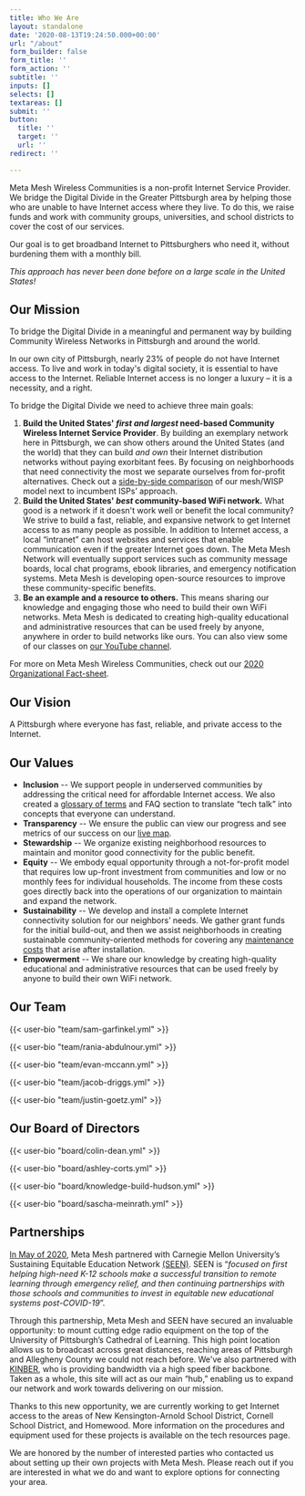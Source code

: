 ```yaml
---
title: Who We Are
layout: standalone
date: '2020-08-13T19:24:50.000+00:00'
url: "/about"
form_builder: false
form_title: ''
form_action: ''
subtitle: ''
inputs: []
selects: []
textareas: []
submit: ''
button:
  title: ''
  target: ''
  url: ''
redirect: ''

---
```

Meta Mesh Wireless Communities is a non-profit Internet Service Provider. We bridge the Digital Divide in the Greater Pittsburgh area by helping those who are unable to have Internet access where they live. To do this, we raise funds and work with community groups, universities, and school districts to cover the cost of our services.

Our goal is to get broadband Internet to Pittsburghers who need it, without burdening them with a monthly bill.

_This approach has never been done before on a large scale in the United States!_

## Our Mission

To bridge the Digital Divide in a meaningful and permanent way by building Community Wireless Networks in Pittsburgh and around the world.

In our own city of Pittsburgh, nearly 23% of people do not have Internet access. To live and work in today's digital society, it is essential to have access to the Internet. Reliable Internet access is no longer a luxury – it is a necessity, and a right.

To bridge the Digital Divide we need to achieve three main goals:

1. **Build the United States' _first and largest_ need-based Community Wireless Internet Service Provider**. By building an exemplary network here in Pittsburgh, we can show others around the United States (and the world) that they can build _and own_ their Internet distribution networks without paying exorbitant fees. By focusing on neighborhoods that need connectivity the most we separate ourselves from for-profit alternatives. Check out a [side-by-side comparison](https://drive.google.com/file/d/18bi9M0zQGHv3DZgx3uXPMUD--TEUzGsr/view?usp=sharing) of our mesh/WISP model next to incumbent ISPs’ approach.
2. **Build the United States' _best_ community-based WiFi network.** What good is a network if it doesn't work well or benefit the local community? We strive to build a fast, reliable, and expansive network to get Internet access to as many people as possible. In addition to Internet access, a local “intranet” can host websites and services that enable communication even if the greater Internet goes down. The Meta Mesh Network will eventually support services such as community message boards, local chat programs, ebook libraries, and emergency notification systems. Meta Mesh is developing open-source resources to improve these community-specific benefits.
3. **Be an example and a resource to others.** This means sharing our knowledge and engaging those who need to build their own WiFi networks. Meta Mesh is dedicated to creating high-quality educational and administrative resources that can be used freely by anyone, anywhere in order to build networks like ours. You can also view some of our classes on [our YouTube channel](https://www.youtube.com/metameshwc).

For more on Meta Mesh Wireless Communities, check out our [2020 Organizational Fact-sheet](https://drive.google.com/file/d/1cu6Jc8GLfZ_EXWdIFakwAk1OTrphuNqo/view?usp=sharing).

## Our Vision

A Pittsburgh where everyone has fast, reliable, and private access to the Internet.

## Our Values

* **Inclusion** -- We support people in underserved communities by addressing the critical need for affordable Internet access. We also created a [glossary of terms](https://www.metamesh.org/more/) and FAQ section to translate “tech talk” into concepts that everyone can understand.
* **Transparency** -- We ensure the public can view our progress and see metrics of our success on our [live map](https://www.pittmesh.net/).
* **Stewardship** -- We organize existing neighborhood resources to maintain and monitor good connectivity for the public benefit.
* **Equity** -- We embody equal opportunity through a not-for-profit model that requires low up-front investment from communities and low or no monthly fees for individual households. The income from these costs goes directly back into the operations of our organization to maintain and expand the network.
* **Sustainability** -- We develop and install a complete Internet connectivity solution for our neighbors’ needs. We gather grant funds for the initial build-out, and then we assist neighborhoods in creating sustainable community-oriented methods for covering any [maintenance costs](https://drive.google.com/file/d/1cP9_ZUdOomZx-FlmuC0weh0V2gCRi9S3/view?usp=sharing) that arise after installation.
* **Empowerment** -- We share our knowledge by creating high-quality educational and administrative resources that can be used freely by anyone to build their own WiFi network.

## Our Team

{{< user-bio "team/sam-garfinkel.yml" >}}

{{< user-bio "team/rania-abdulnour.yml" >}}

{{< user-bio "team/evan-mccann.yml" >}}

{{< user-bio "team/jacob-driggs.yml" >}}

{{< user-bio "team/justin-goetz.yml" >}}

## Our Board of Directors

{{< user-bio "board/colin-dean.yml" >}}

{{< user-bio "board/ashley-corts.yml" >}}

{{< user-bio "board/knowledge-build-hudson.yml" >}}

{{< user-bio "board/sascha-meinrath.yml" >}}

## Partnerships

[In May of 2020](https://www.cmu.edu/news/stories/archives/2020/may/meta-mesh.html), Meta Mesh partnered with Carnegie Mellon University’s Sustaining Equitable Education Network [(SEEN)](https://www.cmu.edu/seen/). SEEN is “_focused on first helping high-need K-12 schools make a successful transition to remote learning through emergency relief, and then continuing partnerships with those schools and communities to invest in equitable new educational systems post-COVID-19_”.

Through this partnership, Meta Mesh and SEEN have secured an invaluable opportunity: to mount cutting edge radio equipment on the top of the University of Pittsburgh’s Cathedral of Learning. This high point location allows us to broadcast across great distances, reaching areas of Pittsburgh and Allegheny County we could not reach before. We've also partnered with [KINBER](https://kinber.org/), who is providing bandwidth via a high speed fiber backbone. Taken as a whole, this site will act as our main “hub,” enabling us to expand our network and work towards delivering on our mission.

Thanks to this new opportunity, we are currently working to get Internet access to the areas of New Kensington-Arnold School District, Cornell School District, and Homewood. More information on the procedures and equipment used for these projects is available on the tech resources page.

We are honored by the number of interested parties who contacted us about setting up their own projects with Meta Mesh. Please reach out if you are interested in what we do and want to explore options for connecting your area.